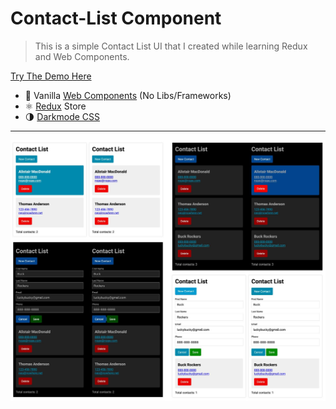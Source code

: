# Contact-List Component

> This is a simple Contact List UI that I created while learning Redux and Web Components.

[Try The Demo Here](https://f1lt3r.github.io/contact-list/)

- 🧱 Vanilla [Web Components](https://developer.mozilla.org/en-US/docs/Web/Web_Components) (No Libs/Frameworks)
- ⚛ [Redux](https://redux.js.org/) Store
- 🌗 [Darkmode CSS](https://css-tricks.com/dark-modes-with-css/)

--- 

[![Screenshot of Contact-List Component](https://github.com/F1LT3R/contact-list/blob/master/contact-list-screenshots.jpg)](https://github.com/F1LT3R/contact-list/blob/master/contact-list-screenshots.jpg)

